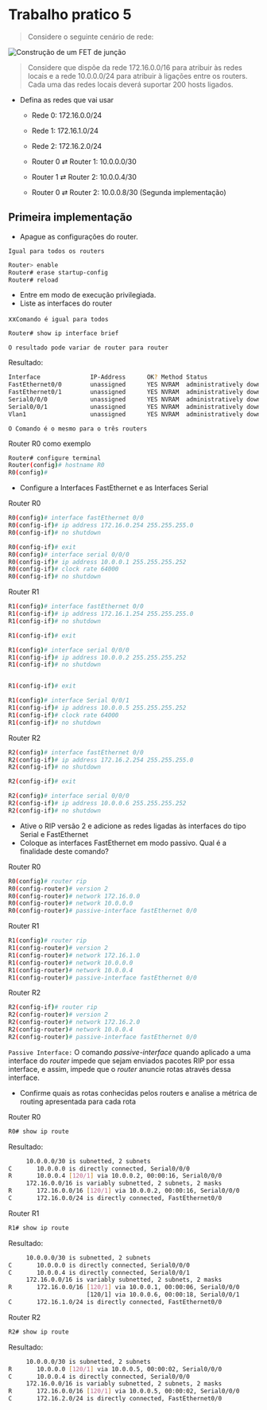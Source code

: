 # Trabalho pratico 5

> Considere o seguinte cenário de rede:

![Construção de um FET de junção](/img/redes/p5.png)

> Considere que dispõe da rede 172.16.0.0/16 para atribuir às redes locais e a rede 10.0.0.0/24
> para atribuir à ligações entre os routers.
> Cada uma das redes locais deverá suportar 200 hosts ligados.

- Defina as redes que vai usar
  
  - Rede 0: 172.16.0.0/24
  
  - Rede 1: 172.16.1.0/24

  - Rede 2: 172.16.2.0/24

  - Router 0 $\rightleftarrows$ Router 1: 10.0.0.0/30

  - Router 1 $\rightleftarrows$ Router 2: 10.0.0.4/30

  - Router 0 $\rightleftarrows$ Router 2: 10.0.0.8/30 (Segunda implementação)

## Primeira implementação

- Apague as configurações do router.

`Igual para todos os routers`

```bash
Router> enable
Router# erase startup-config
Router# reload
```

- Entre em modo de execução privilegiada.
- Liste as interfaces do router

xx`Comando é igual para todos`

```bash
Router# show ip interface brief
```

`O resultado pode variar de router para router`

Resultado:

```bash
Interface              IP-Address      OK? Method Status                Protocol
FastEthernet0/0        unassigned      YES NVRAM  administratively down down
FastEthernet0/1        unassigned      YES NVRAM  administratively down down
Serial0/0/0            unassigned      YES NVRAM  administratively down down
Serial0/0/1            unassigned      YES NVRAM  administratively down down
Vlan1                  unassigned      YES NVRAM  administratively down down
```

`O Comando é o mesmo para o três routers`

Router R0 como exemplo

```bash
Router# configure terminal
Router(config)# hostname R0
R0(config)#
```

- Configure a Interfaces FastEthernet e as Interfaces Serial

Router R0

```bash
R0(config)# interface fastEthernet 0/0
R0(config-if)# ip address 172.16.0.254 255.255.255.0
R0(config-if)# no shutdown

R0(config-if)# exit
R0(config)# interface serial 0/0/0
R0(config-if)# ip address 10.0.0.1 255.255.255.252
R0(config-if)# clock rate 64000
R0(config-if)# no shutdown
```

Router R1

```bash
R1(config)# interface fastEthernet 0/0
R1(config-if)# ip address 172.16.1.254 255.255.255.0
R1(config-if)# no shutdown

R1(config-if)# exit

R1(config)# interface serial 0/0/0
R1(config-if)# ip address 10.0.0.2 255.255.255.252
R1(config-if)# no shutdown


R1(config-if)# exit

R1(config)# interface Serial 0/0/1
R1(config-if)# ip address 10.0.0.5 255.255.255.252
R1(config-if)# clock rate 64000
R1(config-if)# no shutdown
```

Router R2

```bash
R2(config)# interface fastEthernet 0/0
R2(config-if)# ip address 172.16.2.254 255.255.255.0
R2(config-if)# no shutdown

R2(config-if)# exit

R2(config)# interface serial 0/0/0
R2(config-if)# ip address 10.0.0.6 255.255.255.252
R2(config-if)# no shutdown
```

- Ative o RIP versão 2 e adicione as redes ligadas às interfaces do tipo Serial e FastEthernet
- Coloque as interfaces FastEthernet em modo passivo. Qual é a finalidade deste comando?

Router R0

```bash
R0(config)# router rip
R0(config-router)# version 2
R0(config-router)# network 172.16.0.0
R0(config-router)# network 10.0.0.0
R0(config-router)# passive-interface fastEthernet 0/0
```

Router R1

```bash
R1(config)# router rip
R1(config-router)# version 2
R1(config-router)# network 172.16.1.0
R1(config-router)# network 10.0.0.0
R1(config-router)# network 10.0.0.4
R1(config-router)# passive-interface fastEthernet 0/0
```

Router R2

```bash
R2(config-if)# router rip
R2(config-router)# version 2
R2(config-router)# network 172.16.2.0
R2(config-router)# network 10.0.0.4
R2(config-router)# passive-interface fastEthernet 0/0
```

`Passive Interface:` O comando _passive-interface_ quando aplicado a uma interface do _router_ impede que sejam enviados pacotes RIP por essa interface, e assim, impede que o _router_ anuncie rotas através dessa interface.

- Confirme quais as rotas conhecidas pelos routers e analise a métrica de routing apresentada para cada rota

Router R0

```bash
R0# show ip route
```

Resultado:

```bash
     10.0.0.0/30 is subnetted, 2 subnets
C       10.0.0.0 is directly connected, Serial0/0/0
R       10.0.0.4 [120/1] via 10.0.0.2, 00:00:16, Serial0/0/0
     172.16.0.0/16 is variably subnetted, 2 subnets, 2 masks
R       172.16.0.0/16 [120/1] via 10.0.0.2, 00:00:16, Serial0/0/0
C       172.16.0.0/24 is directly connected, FastEthernet0/0
```

Router R1

```bash
R1# show ip route
```

Resultado:

```bash
     10.0.0.0/30 is subnetted, 2 subnets
C       10.0.0.0 is directly connected, Serial0/0/0
C       10.0.0.4 is directly connected, Serial0/0/1
     172.16.0.0/16 is variably subnetted, 2 subnets, 2 masks
R       172.16.0.0/16 [120/1] via 10.0.0.1, 00:00:06, Serial0/0/0
                      [120/1] via 10.0.0.6, 00:00:18, Serial0/0/1
C       172.16.1.0/24 is directly connected, FastEthernet0/0
```

Router R2

```bash
R2# show ip route
```

Resultado:

```bash
     10.0.0.0/30 is subnetted, 2 subnets
R       10.0.0.0 [120/1] via 10.0.0.5, 00:00:02, Serial0/0/0
C       10.0.0.4 is directly connected, Serial0/0/0
     172.16.0.0/16 is variably subnetted, 2 subnets, 2 masks
R       172.16.0.0/16 [120/1] via 10.0.0.5, 00:00:02, Serial0/0/0
C       172.16.2.0/24 is directly connected, FastEthernet0/0
```
